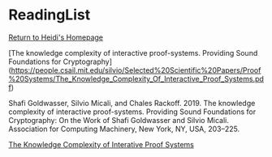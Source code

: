 # ReadingList

[Return to Heidi's Homepage](https://heidizhangctr.github.io/heidi.zhang.ctr.github.io/)


[The knowledge complexity of interactive proof-systems. Providing Sound Foundations for Cryptography] (https://people.csail.mit.edu/silvio/Selected%20Scientific%20Papers/Proof%20Systems/The_Knowledge_Complexity_Of_Interactive_Proof_Systems.pdf)

Shafi Goldwasser, Silvio Micali, and Chales Rackoff. 2019. The knowledge complexity of interactive proof-systems. Providing Sound Foundations for Cryptography: On the Work of Shafi Goldwasser and Silvio Micali. Association for Computing Machinery, New York, NY, USA, 203–225. 

[The Knowledge Complexity of Interative Proof Systems](https://people.csail.mit.edu/silvio/Selected%20Scientific%20Papers/Proof%20Systems/The_Knowledge_Complexity_Of_Interactive_Proof_Systems.pdf)

